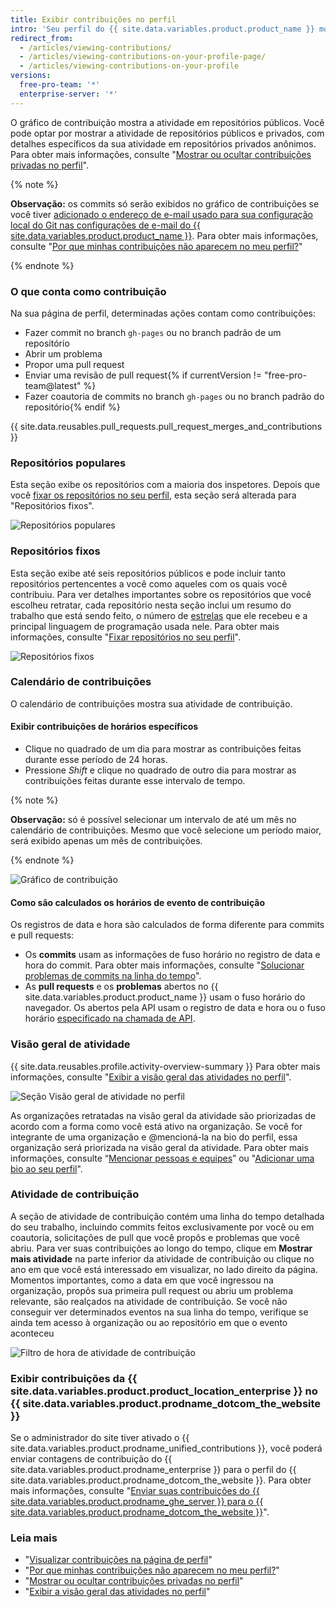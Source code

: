 ```yaml
---
title: Exibir contribuições no perfil
intro: 'Seu perfil do {{ site.data.variables.product.product_name }} mostra os repositórios fixos e um gráfico de contribuições no seu repositório no último ano.'
redirect_from:
  - /articles/viewing-contributions/
  - /articles/viewing-contributions-on-your-profile-page/
  - /articles/viewing-contributions-on-your-profile
versions:
  free-pro-team: '*'
  enterprise-server: '*'
---
```


O gráfico de contribuição mostra a atividade em repositórios públicos. Você pode optar por mostrar a atividade de repositórios públicos e privados, com detalhes específicos da sua atividade em repositórios privados anônimos. Para obter mais informações, consulte "[Mostrar ou ocultar contribuições privadas no perfil](/articles/publicizing-or-hiding-your-private-contributions-on-your-profile)".

{% note %}

**Observação:** os commits só serão exibidos no gráfico de contribuições se você tiver [adicionado o endereço de e-mail usado para sua configuração local do Git nas configurações de e-mail do {{ site.data.variables.product.product_name }}](/articles/adding-an-email-address-to-your-github-account). Para obter mais informações, consulte "[Por que minhas contribuições não aparecem no meu perfil?](/articles/why-are-my-contributions-not-showing-up-on-my-profile#you-havent-added-your-local-git-commit-email-to-your-profile)"

{% endnote %}

### O que conta como contribuição

Na sua página de perfil, determinadas ações contam como contribuições:

- Fazer commit no branch `gh-pages` ou no branch padrão de um repositório
- Abrir um problema
- Propor uma pull request
- Enviar uma revisão de pull request{% if currentVersion != "free-pro-team@latest" %}
- Fazer coautoria de commits no branch `gh-pages` ou no branch padrão do repositório{% endif %}

{{ site.data.reusables.pull_requests.pull_request_merges_and_contributions }}

### Repositórios populares

Esta seção exibe os repositórios com a maioria dos inspetores. Depois que você [fixar os repositórios no seu perfil](/articles/pinning-repositories-to-your-profile), esta seção será alterada para "Repositórios fixos".

![Repositórios populares](/assets/images/help/profile/profile_popular_repositories.png)

### Repositórios fixos

Esta seção exibe até seis repositórios públicos e pode incluir tanto repositórios pertencentes a você como aqueles com os quais você contribuiu. Para ver detalhes importantes sobre os repositórios que você escolheu retratar, cada repositório nesta seção inclui um resumo do trabalho que está sendo feito, o número de [estrelas](/articles/saving-repositories-with-stars/) que ele recebeu e a principal linguagem de programação usada nele. Para obter mais informações, consulte "[Fixar repositórios no seu perfil](/articles/pinning-repositories-to-your-profile)".

![Repositórios fixos](/assets/images/help/profile/profile_pinned_repositories.png)

### Calendário de contribuições

O calendário de contribuições mostra sua atividade de contribuição.

#### Exibir contribuições de horários específicos

- Clique no quadrado de um dia para mostrar as contribuições feitas durante esse período de 24 horas.
- Pressione *Shift* e clique no quadrado de outro dia para mostrar as contribuições feitas durante esse intervalo de tempo.

{% note %}

**Observação:** só é possível selecionar um intervalo de até um mês no calendário de contribuições. Mesmo que você selecione um período maior, será exibido apenas um mês de contribuições.

{% endnote %}

![Gráfico de contribuição](/assets/images/help/profile/contributions_graph.png)

#### Como são calculados os horários de evento de contribuição

Os registros de data e hora são calculados de forma diferente para commits e pull requests:
- Os **commits** usam as informações de fuso horário no registro de data e hora do commit. Para obter mais informações, consulte "[Solucionar problemas de commits na linha do tempo](/articles/troubleshooting-commits-on-your-timeline)".
- As **pull requests** e os **problemas** abertos no {{ site.data.variables.product.product_name }} usam o fuso horário do navegador. Os abertos pela API usam o registro de data e hora ou o fuso horário [especificado na chamada de API](https://developer.github.com/changes/2014-03-04-timezone-handling-changes).

### Visão geral de atividade

{{ site.data.reusables.profile.activity-overview-summary }} Para obter mais informações, consulte "[Exibir a visão geral das atividades no perfil](/articles/showing-an-overview-of-your-activity-on-your-profile)".

![Seção Visão geral de atividade no perfil](/assets/images/help/profile/activity-overview-section.png)

As organizações retratadas na visão geral da atividade são priorizadas de acordo com a forma como você está ativo na organização. Se você for integrante de uma organização e @mencioná-la na bio do perfil, essa organização será priorizada na visão geral da atividade. Para obter mais informações, consulte “[Mencionar pessoas e equipes](/articles/basic-writing-and-formatting-syntax/#mentioning-people-and-teams)” ou "[Adicionar uma bio ao seu perfil](/articles/adding-a-bio-to-your-profile/)".

### Atividade de contribuição

A seção de atividade de contribuição contém uma linha do tempo detalhada do seu trabalho, incluindo commits feitos exclusivamente por você ou em coautoria, solicitações de pull que você propôs e problemas que você abriu. Para ver suas contribuições ao longo do tempo, clique em **Mostrar mais atividade** na parte inferior da atividade de contribuição ou clique no ano em que você está interessado em visualizar, no lado direito da página. Momentos importantes, como a data em que você ingressou na organização, propôs sua primeira pull request ou abriu um problema relevante, são realçados na atividade de contribuição. Se você não conseguir ver determinados eventos na sua linha do tempo, verifique se ainda tem acesso à organização ou ao repositório em que o evento aconteceu

![Filtro de hora de atividade de contribuição](/assets/images/help/profile/contributions_activity_time_filter.png)

### Exibir contribuições da {{ site.data.variables.product.product_location_enterprise }} no {{ site.data.variables.product.prodname_dotcom_the_website }}

Se o administrador do site tiver ativado o {{ site.data.variables.product.prodname_unified_contributions }}, você poderá enviar contagens de contribuição do {{ site.data.variables.product.prodname_enterprise }} para o perfil do {{ site.data.variables.product.prodname_dotcom_the_website }}. Para obter mais informações, consulte "[Enviar suas contribuições do {{ site.data.variables.product.prodname_ghe_server }} para o {{ site.data.variables.product.prodname_dotcom_the_website }}](/articles/sending-your-github-enterprise-server-contributions-to-your-github-com-profile)".

### Leia mais

- "[Visualizar contribuições na página de perfil](/articles/viewing-contributions-on-your-profile-page)"
- "[Por que minhas contribuições não aparecem no meu perfil?](/articles/why-are-my-contributions-not-showing-up-on-my-profile)"
- "[Mostrar ou ocultar contribuições privadas no perfil](/articles/publicizing-or-hiding-your-private-contributions-on-your-profile)"
- "[Exibir a visão geral das atividades no perfil](/articles/showing-an-overview-of-your-activity-on-your-profile)"
